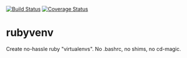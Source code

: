 [![Build Status](https://travis-ci.org/asottile/rubyvenv.svg?branch=master)](https://travis-ci.org/asottile/rubyvenv)
[![Coverage Status](https://img.shields.io/coveralls/asottile/rubyvenv.svg?branch=master)](https://coveralls.io/r/asottile/rubyvenv)

rubyvenv
========

Create no-hassle ruby "virtualenvs".  No .bashrc, no shims, no cd-magic.
